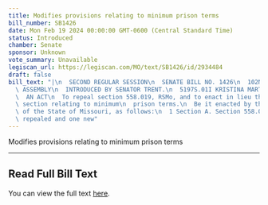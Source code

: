 ```yaml
---
title: Modifies provisions relating to minimum prison terms
bill_number: SB1426
date: Mon Feb 19 2024 00:00:00 GMT-0600 (Central Standard Time)
status: Introduced
chamber: Senate
sponsor: Unknown
vote_summary: Unavailable
legiscan_url: https://legiscan.com/MO/text/SB1426/id/2934484
draft: false
bill_text: "|\n  SECOND REGULAR SESSION\n  SENATE BILL NO. 1426\n  102ND GENERA L\
  \ ASSEMBLY\n  INTRODUCED BY SENATOR TRENT.\n  5197S.01I KRISTINA MARTIN, Secretary\n\
  \  AN ACT\n  To repeal section 558.019, RSMo, and to enact in lieu thereof one new\
  \ section relating to minimum\n  prison terms.\n  Be it enacted by the General Assembly\
  \ of the State of Missouri, as follows:\n  1 Section A. Section 558.019, RSMo, is\
  \ repealed and one new"
---
```

Modifies provisions relating to minimum prison terms

---

## Read Full Bill Text

You can view the full text [here](https://legiscan.com/MO/text/SB1426/id/2934484).
